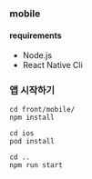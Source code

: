 ### mobile

#### requirements
- Node.js
- React Native Cli

### 앱 시작하기
```
cd front/mobile/
npm install

cd ios
pod install

cd ..
npm run start

```
